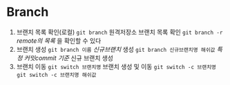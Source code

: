 # Branch
1. 브랜치 목록 확인(로컬)
`git branch`
원격저장소 브랜치 목록 확인
`git branch -r` _remote의 목록_ 을 확인할 수 있다
2. 브랜치 생성
`git branch 이름` _신규브랜치_ 생성
`git branch 신규브랜치명 해쉬값` _특정 커밋commit 기준_ 신규 브랜치 생성
3. 브랜치 이동
`git switch 브랜치명`
브랜치 생성 및 이동
`git switch -c 브랜치명`
`git switch -c 브랜치명 해쉬값`
